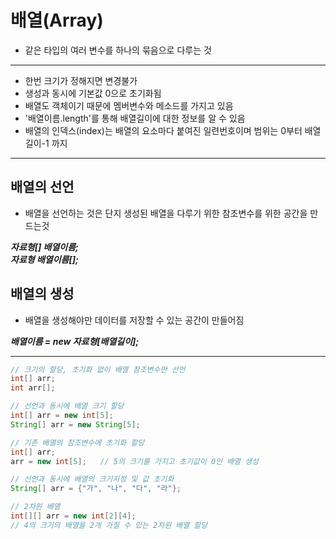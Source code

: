 배열(Array)
====

- 같은 타입의 여러 변수를 하나의 묶음으로 다루는 것
---
- 한번 크기가 정해지면 변경불가
- 생성과 동시에 기본값 0으로 초기화됨
- 배열도 객체이기 때문에 멤버변수와 메소드를 가지고 있음
- '배열이름.length'를 통해 배열길이에 대한 정보를 알 수 있음
- 배열의 인덱스(index)는 배열의 요소마다 붙여진 일련번호이며 범위는 0부터 배열길이-1 까지
---

## 배열의 선언

- 배열을 선언하는 것은 단지 생성된 배열을 다루기 위한 참조변수를 위한 공간을 만드는것

***자료형[] 배열이름;***   
***자료형 배열이름[];***

## 배열의 생성

- 배열을 생성해야만 데이터를 저장할 수 있는 공간이 만들어짐

***배열이름 = new 자료형[배열길이];***

---

```java
// 크기의 할당, 초기화 없이 배열 참조변수만 선언
int[] arr;
int arr[];

// 선언과 동시에 배열 크기 할당
int[] arr = new int[5];
String[] arr = new String[5];

// 기존 배열의 참조변수에 초기화 할당
int[] arr;
arr = new int[5];   // 5의 크기를 가지고 초기값이 0인 배열 생성

// 선언과 동시에 배열의 크기지정 및 값 초기화
String[] arr = {"가", "나", "다", "라"};

// 2차원 배열
int[][] arr = new int[2][4];    
// 4의 크기의 배열을 2개 가질 수 있는 2차원 배열 할당
```